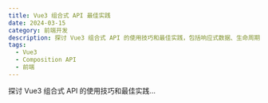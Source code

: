 ```yaml
---
title: Vue3 组合式 API 最佳实践
date: 2024-03-15
category: 前端开发
description: 探讨 Vue3 组合式 API 的使用技巧和最佳实践，包括响应式数据、生命周期钩子、组合函数等内容
tags: 
  - Vue3
  - Composition API
  - 前端
---
```


探讨 Vue3 组合式 API 的使用技巧和最佳实践... 